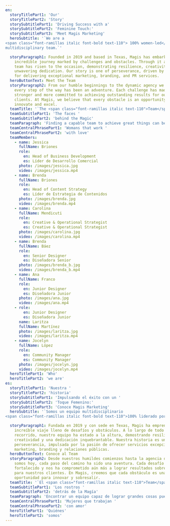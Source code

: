 ```yaml
---
en:
  storyTitlePart1: 'Our'
  storyTitlePart2: 'Story'
  storySubtitlePart1: 'Driving Success with a'
  storySubtitlePart2: 'Feminine Touch:'
  storySubtitlePart3: 'Meet Magis Marketing'
  heroSubtitle: '`We are a
<span class="font-ramillas italic font-bold text-110"> 100% women-led</span>
multidisciplinary team.`'

  storyParagraph1: Founded in 2019 and based in Texas, Magis has embarked on an
    incredible journey marked by challenges and obstacles. Through it all, our
    team has risen to the occasion, demonstrating resilience, creativity, and
    unwavering dedication. Our story is one of perseverance, driven by a passion
    for delivering exceptional marketing, branding, and PR services.
  heroButtonText: Meet the Team
  storyParagraph2: From our humble beginnings to the dynamic agency we are today,
    every step of the way has been an adventure. Each challenge has made us
    stronger and more committed to achieving outstanding results for our
    clients. At Magis, we believe that every obstacle is an opportunity to
    innovate and excel.
  teamTitle: '`The <span class="font-ramillas italic text-110">Team</span>`'
  teamSubtitlePart1: 'The faces '
  teamSubtitlePart2: 'behind the Magic'
  teamParagraph: 'Finding a capable team to achieve great things can be quite challenging, but we can offer you the best.'
  teamCentralPhrasePart1: 'Womans that work '
  teamCentralPhrasePart2: 'with love'
  teamMembers:
    - name: Jessica
      fullName: Briones
      role:
        en: Head of Business Development
        es: Líder de Desarrollo Comercial
      photo: /images/jessica.jpg
      video: /images/jessica.mp4
    - name: Brenda
      fullName: Briones
      role:
        en: Head of Content Strategy
        es: Líder de Estrategia de Contenidos
      photo: /images/brenda.jpg
      video: /images/brenda.mp4
    - name: Carolina
      fullName: Mendicuti
      role:
        en: Creative & Operational Strategist
        es: Creative & Operational Strategist
      photo: /images/carolina.jpg
      video: /images/carolina.mp4
    - name: Brenda
      fullName: Báez
      role:
        en: Senior Designer
        es: Diseñadora Senior
      photo: /images/brenda_b.jpg
      video: /images/brenda_b.mp4
    - name: Ana
      fullName: Franco
      role:
        en: Junior Designer
        es: Diseñadora Junior
      photo: /images/ana.jpg
      video: /images/ana.mp4
    - role:
        en: Junior Designer
        es: Diseñadora Junior
      name: Laritza
      fullName: Martínez
      photo: /images/laritza.jpg
      video: /images/laritza.mp4
    - name: Jocelyn
      fullName: López
      role:
        en: Community Manager
        es: Community Manager
      photo: /images/jocelyn.jpg
      video: /images/jocelyn.mp4
  heroTitlePart1: 'Who'
  heroTitlePart2: 'we are'
es:
  storyTitlePart1: 'Nuestra '
  storyTitlePart2: 'historia'
  storySubtitlePart1: 'Impulsando el éxito con un '
  storySubtitlePart2: 'Toque Femenino:'
  storySubtitlePart3: 'Conoce Magis Marketing'
  heroSubtitle: '`Somos un equipo multidisciplinario
<span class="font-ramillas italic font-bold text-110">100% liderado por mujeres.</span>`'

  storyParagraph1: Fundada en 2019 y con sede en Texas, Magis ha emprendido un
    increíble viaje lleno de desafíos y obstáculos. A lo largo de todo este
    recorrido, nuestro equipo ha estado a la altura, demostrando resiliencia,
    creatividad y una dedicación inquebrantable. Nuestra historia es una de
    perseverancia, impulsada por la pasión de ofrecer servicios excepcionales de
    marketing, branding y relaciones públicas.
  heroButtonText: Conoce al Team
  storyParagraph2: Desde nuestros humildes comienzos hasta la agencia dinámica que
    somos hoy, cada paso del camino ha sido una aventura. Cada desafío nos ha
    fortalecido y nos ha comprometido aún más a lograr resultados sobresalientes
    para nuestros clientes. En Magis, creemos que cada obstáculo es una
    oportunidad para innovar y sobresalir.
  teamTitle: '`El <span class="font-ramillas italic text-110">Team</span>`'
  teamSubtitlePart1: 'Los rostros '
  teamSubtitlePart2: 'detrás de la Magía'
  teamParagraph: 'Encontrar un equipo capaz de lograr grandes cosas puede ser todo un reto, pero nosotros podemos ofrecerle lo mejor.'
  teamCentralPhrasePart1: 'Mujeres que trabajan '
  teamCentralPhrasePart2: 'con amor'
  heroTitlePart1: 'Quiénes'
  heroTitlePart2: 'somos'
---
```

